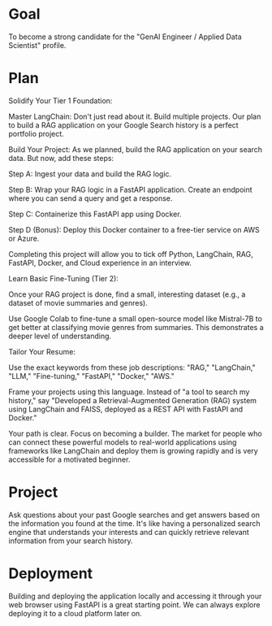 #  Goal 
To become a strong candidate for the "GenAI Engineer / Applied Data Scientist" profile.

# Plan
Solidify Your Tier 1 Foundation:


Master LangChain: Don't just read about it. Build multiple projects. Our plan to build a RAG application on your Google Search history is a perfect portfolio project.


Build Your Project: As we planned, build the RAG application on your search data. But now, add these steps:

  Step A: Ingest your data and build the RAG logic.

  Step B: Wrap your RAG logic in a FastAPI application. Create an endpoint where you can send a query and get a response.

  Step C: Containerize this FastAPI app using Docker.

  Step D (Bonus): Deploy this Docker container to a free-tier service on AWS or Azure.

Completing this project will allow you to tick off Python, LangChain, RAG, FastAPI, Docker, and Cloud experience in an interview.


Learn Basic Fine-Tuning (Tier 2):

Once your RAG project is done, find a small, interesting dataset (e.g., a dataset of movie summaries and genres).

Use Google Colab to fine-tune a small open-source model like Mistral-7B to get better at classifying movie genres from summaries. This demonstrates a deeper level of understanding.

Tailor Your Resume:

Use the exact keywords from these job descriptions: "RAG," "LangChain," "LLM," "Fine-tuning," "FastAPI," "Docker," "AWS."

Frame your projects using this language. Instead of "a tool to search my history," say "Developed a Retrieval-Augmented Generation (RAG) system using LangChain and FAISS, deployed as a REST API with FastAPI and Docker."

Your path is clear. Focus on becoming a builder. The market for people who can connect these powerful models to real-world applications using frameworks like LangChain and deploy them is growing rapidly and is very accessible for a motivated beginner.

# Project
Ask questions about your past Google searches and get answers based on the information you found at the time. It's like having a personalized search engine that understands your interests and can quickly retrieve relevant information from your search history.

# Deployment
Building and deploying the application locally and accessing it through your web browser using FastAPI is a great starting point. We can always explore deploying it to a cloud platform later on.
